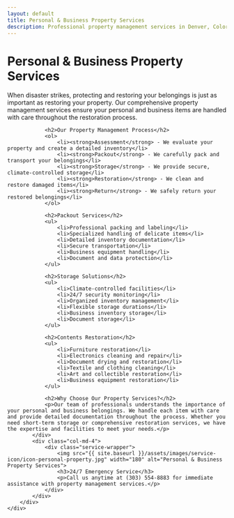 ```yaml
---
layout: default
title: Personal & Business Property Services
description: Professional property management services in Denver, Colorado. We provide packout, storage, and contents restoration services for both personal and business properties.
---
```


<div class="section">
    <div class="container">
        <div class="row">
            <div class="col-md-8">
                <h1>Personal & Business Property Services</h1>
                <p>When disaster strikes, protecting and restoring your belongings is just as important as restoring your property. Our comprehensive property management services ensure your personal and business items are handled with care throughout the restoration process.</p>
                
                <h2>Our Property Management Process</h2>
                <ol>
                    <li><strong>Assessment</strong> - We evaluate your property and create a detailed inventory</li>
                    <li><strong>Packout</strong> - We carefully pack and transport your belongings</li>
                    <li><strong>Storage</strong> - We provide secure, climate-controlled storage</li>
                    <li><strong>Restoration</strong> - We clean and restore damaged items</li>
                    <li><strong>Return</strong> - We safely return your restored belongings</li>
                </ol>

                <h2>Packout Services</h2>
                <ul>
                    <li>Professional packing and labeling</li>
                    <li>Specialized handling of delicate items</li>
                    <li>Detailed inventory documentation</li>
                    <li>Secure transportation</li>
                    <li>Business equipment handling</li>
                    <li>Document and data protection</li>
                </ul>

                <h2>Storage Solutions</h2>
                <ul>
                    <li>Climate-controlled facilities</li>
                    <li>24/7 security monitoring</li>
                    <li>Organized inventory management</li>
                    <li>Flexible storage durations</li>
                    <li>Business inventory storage</li>
                    <li>Document storage</li>
                </ul>

                <h2>Contents Restoration</h2>
                <ul>
                    <li>Furniture restoration</li>
                    <li>Electronics cleaning and repair</li>
                    <li>Document drying and restoration</li>
                    <li>Textile and clothing cleaning</li>
                    <li>Art and collectible restoration</li>
                    <li>Business equipment restoration</li>
                </ul>

                <h2>Why Choose Our Property Services?</h2>
                <p>Our team of professionals understands the importance of your personal and business belongings. We handle each item with care and provide detailed documentation throughout the process. Whether you need short-term storage or comprehensive restoration services, we have the expertise and facilities to meet your needs.</p>
            </div>
            <div class="col-md-4">
                <div class="service-wrapper">
                    <img src="{{ site.baseurl }}/assets/images/service-icon/icon-personal-property.jpg" width="180" alt="Personal & Business Property Services">
                    <h3>24/7 Emergency Service</h3>
                    <p>Call us anytime at (303) 554-8883 for immediate assistance with property management services.</p>
                </div>
            </div>
        </div>
    </div>
</div> 